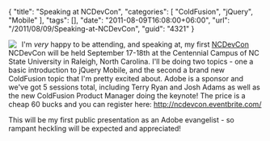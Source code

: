 {
	"title": "Speaking at NCDevCon",
	"categories": [
		"ColdFusion",
		"jQuery",
		"Mobile"
	],
	"tags": [],
	"date": "2011-08-09T16:08:00+06:00",
	"url": "/2011/08/09/Speaking-at-NCDevCon",
	"guid": "4321"
}

<img src="http://www.raymondcamden.com/images/cfjedi/ncdevcon-logo.png" style="float:left;margin-right: 10px" /> I'm <i>very</i> happy to be attending, and speaking at, my first <a href="http://ncdevcon.com/">NCDevCon</a> NCDevCon will be held September 17-18th at the Centennial Campus of NC State University in Raleigh, North Carolina. I'll be doing two topics - one a basic introduction to jQuery Mobile, and the second a brand new ColdFusion topic that I'm pretty excited about. Adobe is a sponsor and we've got 5 sessions total, including Terry Ryan and Josh Adams as well as the new ColdFusion Product Manager doing the keynote! The price is a cheap 60 bucks and you can register here: <a href="http://ncdevcon.eventbrite.com/">http://ncdevcon.eventbrite.com/</a>

This will be my first public presentation as an Adobe evangelist - so rampant heckling will be expected and appreciated!
<br clear="left"/>